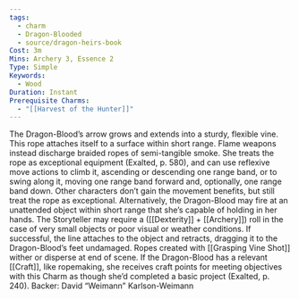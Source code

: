 ```yaml
---
tags:
  - charm
  - Dragon-Blooded
  - source/dragon-heirs-book
Cost: 3m
Mins: Archery 3, Essence 2
Type: Simple
Keywords:
  - Wood
Duration: Instant
Prerequisite Charms:
  - "[[Harvest of the Hunter]]"
---
```

The Dragon-Blood’s arrow grows and extends into a sturdy, flexible vine. This rope attaches itself to a surface within short range. Flame weapons instead discharge braided ropes of semi-tangible smoke. She treats the rope as exceptional equipment (Exalted, p. 580), and can use reflexive move actions to climb it, ascending or descending one range band, or to swing along it, moving one range band forward and, optionally, one range band down. Other characters don’t gain the movement benefits, but still treat the rope as exceptional.
Alternatively, the Dragon-Blood may fire at an unattended object within short range that she’s capable of holding in her hands. The Storyteller may require a ([[Dexterity]] + [[Archery]]) roll in the case of very small objects or poor visual or weather conditions. If successful, the line attaches to the object and retracts, dragging it to the Dragon-Blood’s feet undamaged.
Ropes created with [[Grasping Vine Shot]] wither or disperse at end of scene. If the Dragon-Blood has a relevant [[Craft]], like ropemaking, she receives craft points for meeting objectives with this Charm as though she’d completed a basic project (Exalted, p. 240).
Backer: David “Weimann” Karlson-Weimann